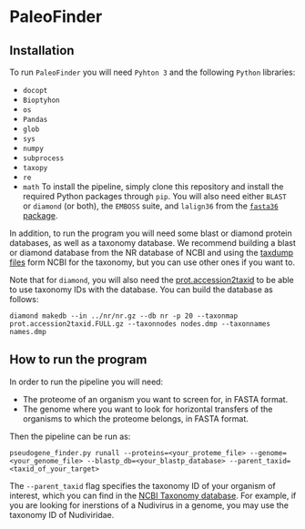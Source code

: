 # PaleoFinder

## Installation
To run `PaleoFinder` you will need `Pyhton 3` and the following `Python` libraries:
- `docopt`
- `Bioptyhon`
- `os`
- `Pandas`
- `glob`
- `sys`
- `numpy`
- `subprocess`
- `taxopy`
- `re`
- `math`
To install the pipeline, simply clone this repository and install the required Python packages through `pip`. You will also need either `BLAST` or `diamond` (or both), the `EMBOSS` suite, and `lalign36` from the [`fasta36` package](https://github.com/wrpearson/fasta36).

In addition, to run the program you will need some blast or diamond protein databases, as well as a taxonomy database. We recommend building a blast or diamond database from the NR database of NCBI and using the [taxdump files](https://ftp.ncbi.nlm.nih.gov/pub/taxonomy/taxdmp.zip) form NCBI for the taxonomy, but you can use other ones if you want to.

Note that for `diamond`, you will also need the [prot.accession2taxid](https://ftp.ncbi.nlm.nih.gov/pub/taxonomy/accession2taxid/prot.accession2taxid.FULL.gz) to be able to use taxonomy IDs with the database. You can build the database as follows:

```
diamond makedb --in ../nr/nr.gz --db nr -p 20 --taxonmap prot.accession2taxid.FULL.gz --taxonnodes nodes.dmp --taxonnames names.dmp
```

## How to run the program
In order to run the pipeline you will need:
- The proteome of an organism you want to screen for, in FASTA format.
- The genome where you want to look for horizontal transfers of the organisms to which the proteome belongs, in FASTA format.

Then the pipeline can be run as:
```
pseudogene_finder.py runall --proteins=<your_proteme_file> --genome=<your_genome_file> --blastp_db=<your_blastp_database> --parent_taxid=<taxid_of_your_target>
```
The `--parent_taxid` flag specifies the taxonomy ID of your organism of interest, which you can find in the [NCBI Taxonomy database](https://www.ncbi.nlm.nih.gov/taxonomy). For example, if you are looking for inerstions of a Nudivirus in a genome, you may use the taxonomy ID of Nudiviridae.
